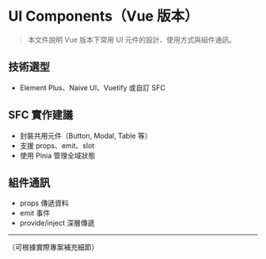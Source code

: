 # UI Components（Vue 版本）

> 本文件說明 Vue 版本下常用 UI 元件的設計、使用方式與組件通訊。

## 技術選型
- Element Plus、Naive UI、Vuetify 或自訂 SFC

## SFC 實作建議
- 封裝共用元件（Button, Modal, Table 等）
- 支援 props、emit、slot
- 使用 Pinia 管理全域狀態

## 組件通訊
- props 傳遞資料
- emit 事件
- provide/inject 深層傳遞

---

（可根據實際專案補充細節）
